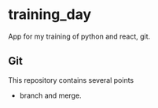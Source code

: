 # training_day
App for my training of python and react, git.

## Git 
This repository contains several points
* branch and merge.
